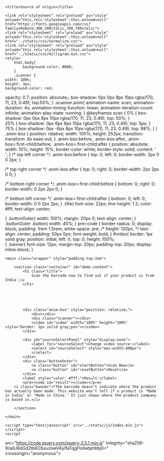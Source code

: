 <!doctype html>
<html lang="en">

<head>
    <meta charset="utf-8">
    <meta name="viewport" content="width=device-width, initial-scale=1">
    <meta name="author" content="ZXing for JS">

    <title>Source of origin</title>

    <link rel="stylesheet" rel="preload" as="style" onload="this.rel='stylesheet';this.onload=null" href="https://fonts.googleapis.com/css?family=Roboto:300,300italic,700,700italic">
    <link rel="stylesheet" rel="preload" as="style" onload="this.rel='stylesheet';this.onload=null" href="../static/css/normalize.css">
    <link rel="stylesheet" rel="preload" as="style" onload="this.rel='stylesheet';this.onload=null" href="../static/css/milligram.min.css">
    <style>
        html,body{
            background-color: #000;
        }
        .scanner {
	width: 100%;
	height: 3px;
	background-color: red;
  opacity: 0.7;
  position: absolute;;
  box-shadow: 0px 0px 8px 10px rgba(170, 11, 23, 0.49);
  top:50%;
}
.scanner.anim{
    animation-name: scan;
  animation-duration: 4s;
  animation-timing-function: linear;
  animation-iteration-count: infinite;
  animation-play-state: running;
}
@keyframes scan {
  0% {
    box-shadow: 0px 0px 8px 10px rgba(170, 11, 23, 0.49);
    top: 50%;
  }  
  25% {
    box-shadow: 0px 6px 8px 10px rgba(170, 11, 23, 0.49);
    top: 5px;
  }
  75% {
    box-shadow: 0px -6px 8px 10px rgba(170, 11, 23, 0.49);
    top: 98%;
  }
}
.anim-box {
	position: relative;
	width: 100%;
	height: 252px;
	transition: transform .6s ease-out;
}
.anim-box:before, .anim-box:after, .anim-box>:first-child:before, .anim-box>:first-child:after {
	position: absolute;
	width: 10%; height: 15%;
	border-color: white; 
	border-style: solid;
	content: ' ';
}
/* top left corner */
.anim-box:before {
	top: 0; left: 0;
	border-width: 2px 0 0 2px;
}

/* top right corner */
.anim-box:after {
	top: 0; right: 0;
	border-width: 2px 2px 0 0;
}

/* bottom right corner */
.anim-box>:first-child:before {
	bottom: 0; right: 0;
	border-width: 0 2px 2px 0;
}

/* bottom left corner */
.anim-box>:first-child:after {
	bottom: 0; left: 0;
	border-width: 0 0 2px 2px;
}
.title{
    font-size: 22px;
    line-height: 1.2;
    color: #fff;
    text-align: center;

}
.buttonOuter{
    width: 100%;
    margin: 20px 0;
    text-align: center;
}
.buttonOuter .button{
    width: 45%;
}
pre>code {
    border-radius: 0;
    display: block;
    padding: 1rem 1.5rem;
    white-space: pre;
    /* height: 120px; */
    text-align: center;
    padding: 50px 0px;
    font-weight: bold;
}
#video{
border: 1px solid gray;
    position: initial;
    left: 0;
    top: 0;
    height: 100%;	    
}
.banner{
    font-size: 12px;
    margin-top: 20px;
    padding-top: 20px;
    display: inline-block;
}
    </style>
</head>

<body>

    <main class="wrapper" style="padding-top:2em">

        <section class="container" id="demo-content">
            <h1 class="title">
                Scan the barcode now to find out if your product is from India 🇮🇳
            </h1>

            

            

            <div class="anim-box" style="position: relative;">
                <div></div>
                <div class="scanner"></div>
                <video id="video" width="100%" height="100%"  style="border: 1px solid gray;pos"></video>
            </div>

            <div id="sourceSelectPanel" style="display:none">
                <label for="sourceSelect">Change video source:</label>
                <select id="sourceSelect" style="max-width:400px">
                </select>
            </div>
            <div class="buttonOuter">
                <a class="button" id="startButton">Scan Now</a>
                <a class="button" id="resetButton">Reset</a>
            </div>
            <label style="color: #fff;">Result:</label>
            <pre><code id="result"></code></pre>
	    <i class="banner">*The barcode doesn’t indicate where the product has actually been made. This website won’t tell if a product is ‘Made in India’ or ‘Made in China.’ It just shows where the product company is based in.</i>

        </section>

    </main>

    <script type="text/javascript" src="../static/js/index.min.js"></script>
    <script
  src="https://code.jquery.com/jquery-3.5.1.min.js"
  integrity="sha256-9/aliU8dGd2tb6OSsuzixeV4y/faTqgFtohetphbbj0="
  crossorigin="anonymous"></script>
    <script type="text/javascript">
        window.addEventListener('load', function () {
            let selectedDeviceId;
            const codeReader = new ZXing.BrowserBarcodeReader()
            console.log('ZXing code reader initialized')
            codeReader.getVideoInputDevices()
                .then((videoInputDevices) => {
                    const sourceSelect = document.getElementById('sourceSelect')
                    selectedDeviceId = videoInputDevices[0].deviceId
                    if (videoInputDevices.length > 1) {
                        videoInputDevices.forEach((element) => {
                            const sourceOption = document.createElement('option')
                            sourceOption.text = element.label
                            sourceOption.value = element.deviceId
                            sourceSelect.appendChild(sourceOption)
                        })

                        sourceSelect.onchange = () => {
                            selectedDeviceId = sourceSelect.value;
                        }

                        const sourceSelectPanel = document.getElementById('sourceSelectPanel')
                        sourceSelectPanel.style.display = 'block'
                    }

                    document.getElementById('startButton').addEventListener('click', () => {
                        $('.scanner').addClass('anim');
                            $('.scanner').show();
                        codeReader.decodeOnceFromVideoDevice(selectedDeviceId, 'video').then((result) => {
                            var coo;
                            var barcode_size = parseInt(result.text.substring(0,3));
                            console.log(typeof(barcode_size));
                            if(barcode_size >= 000 && barcode_size <= 19){
                                coo = "U.S. and Canada";
                            }
                            if(barcode_size >= 20 && barcode_size <= 29){
                                coo = "Restricted distribution";
                            }
                            if(barcode_size >= 30 && barcode_size <= 39){
                                coo = "U.S. drugs";
                            }
                            if(barcode_size >= 40 && barcode_size <= 49){
                                coo = "Restricted distribution (MO defined)";
                            }  
                            if(barcode_size >= 50 && barcode_size <= 59){
                                coo = "Coupons";
                            }
                            if(barcode_size >= 60 && barcode_size <= 99){
                                coo = "U.S. and Canada";
                            }
                            if(barcode_size >= 100 && barcode_size <= 139){
                                coo = "U.S. and Canada";
                            } 
                            if(barcode_size >= 200 && barcode_size <= 299){
                                coo = "Restricted distribution";
                            } 
                            if(barcode_size >= 300 && barcode_size <= 379){
                                coo = "France and Monaco";
                            } 
                            if(barcode_size == 380){
                                coo = "Bulgaria";
                            } 
                            if(barcode_size == 383){
                                coo = "Slovenia";
                            }
                            if(barcode_size == 385){
                                coo = "Croatia";
                            } 
                            if(barcode_size == 387){
                                coo = "Bosnia and Herzegovina";
                            } 
                            if(barcode_size == 389){
                                coo = "Montenegro";
                            } 
                            if(barcode_size >= 400 && barcode_size <= 440){
                                coo = "Germany";
                            } 
                            if(barcode_size >= 450 && barcode_size <= 459){
                                coo = "Japan";
                            } 
                            if(barcode_size >= 460 && barcode_size <= 469){
                                coo = "Russia";
                            }
                            if(barcode_size == 470){
                                coo = "Kyrgyzstan";
                            } 
                            if(barcode_size == 471){
                                coo = "Taiwan";
                            }
                            if(barcode_size == 474){
                                coo = "Estonia";
                            }
                            if(barcode_size == 475){
                                coo = "Latvia";
                            }
                            if(barcode_size == 476){
                                coo = "Azerbaijan";
                            }
                            if(barcode_size == 477){
                                coo = "Lithuania";
                            }
                            if(barcode_size == 478){
                                coo = "Uzbekistan";
                            }
                            if(barcode_size == 479){
                                coo = "Sri Lanka";
                            }
                            if(barcode_size == 480){
                                coo = "Philippines";
                            }
                            if(barcode_size == 481){
                                coo = "Belarus";
                            }
                            if(barcode_size == 482){
                                coo = "Ukraine";
                            }
                            if(barcode_size == 484){
                                coo = "Moldova";
                            }
                            if(barcode_size == 485){
                                coo = "Armenia";
                            }
                            if(barcode_size == 486){
                                coo = "Georgia";
                            }
                            if(barcode_size == 487){
                                coo = "Kazakhstan";
                            }
                            if(barcode_size == 488){
                                coo = "Tajikistan";
                            }
                            if(barcode_size == 489){
                                coo = "Hong Kong SAR";
                            }
                            if(barcode_size >= 490 && barcode_size <= 499){
                                coo = "Japan";
                            }
                            if(barcode_size >= 500 && barcode_size <= 509){
                                coo = "United Kingdom";
                            }
                            if(barcode_size >= 520 && barcode_size <= 521){
                                coo = "Greece";
                            }
                            if(barcode_size == 528){
                                coo = "Lebanon";
                            }
                            if(barcode_size == 529){
                                coo = "Cyprus";
                            }
                            if(barcode_size == 530){
                                coo = "Albania";
                            }
                            if(barcode_size == 531){
                                coo = "Macedonia";
                            }
                            if(barcode_size == 535){
                                coo = "Malta";
                            }
                            if(barcode_size == 539){
                                coo = "Ireland";
                            }
                            if(barcode_size >= 540 && barcode_size <= 549){
                                coo = "Belgium and Luxembourg";
                            }
                            if(barcode_size == 560){
                                coo = "Portugal";
                            }
                            if(barcode_size == 569){
                                coo = "Iceland";
                            }
                            if(barcode_size >= 570 && barcode_size <= 579){
                                coo = "Denmark, Faroe Islands and Greenland";
                            }
                            if(barcode_size == 590){
                                coo = "Poland";
                            } 
                            if(barcode_size == 594){
                                coo = "Romania";
                            } 
                            if(barcode_size == 599){
                                coo = "Hungary";
                            } 
                            if(barcode_size >= 600 && barcode_size <= 601){
                                coo = "South Africa";
                            }
                            if(barcode_size == 603){
                                coo = "Ghana";
                            }
                            if(barcode_size == 604){
                                coo = "Senegal";
                            }
                            if(barcode_size == 608){
                                coo = "Bahrain";
                            }
                            if(barcode_size == 609){
                                coo = "Mauritius";
                            }
                            if(barcode_size == 611){
                                coo = "Morocco";
                            }
                            if(barcode_size == 613){
                                coo = "Algeria";
                            }
                            if(barcode_size == 615){
                                coo = "Nigeria";
                            }
                            if(barcode_size == 616){
                                coo = "Kenya";
                            }
                            if(barcode_size == 890){
                                coo = "India";
                            } 
                            if(barcode_size >= 690 && barcode_size <= 695){
                                coo = "China, The People’s Republic";
                            }
                            if(barcode_size >= 700 && barcode_size <= 709){
                                coo = "Norway";
                            }
                            if(barcode_size >= 730 && barcode_size <= 739){
                                coo = "Sweden : EAN/GS1 Sweden";
                            }
                            if(barcode_size >= 760 && barcode_size <= 769){
                                coo = "Sweden : EAN/GS1 Sweden";
                            }
                            if (barcode_size >= 770 && barcode_size <= 771) {
                                coo = "Colombia";
                            }
                            if (barcode_size >= 800 && barcode_size <= 839) {
                                coo = "Italy, San Marino and Vatican City";
                            }
                            if (barcode_size >= 840 && barcode_size <= 849) {
                                coo = "Spain and Andorra";
                            }
                            if (barcode_size >= 870 && barcode_size <= 879) {
                                coo = "Netherlands";
                            }
                            if (barcode_size >= 900 && barcode_size <= 919) {
                                coo = "Austria";
                            }
                            if (barcode_size >= 930 && barcode_size <= 939) {
                                coo = "Australia";
                            }
                            if (barcode_size >= 940 && barcode_size <= 949) {
                                coo = "New Zealand";
                            }
                            
                            document.getElementById('result').textContent = coo;
                            $('.scanner').removeClass('anim');
                            $('.scanner').hide();
                        }).catch((err) => {
                            console.error(err)
                            document.getElementById('result').textContent = err;
                            $('.scanner').removeClass('anim');
                            $('.scanner').show();
                        })
                        console.log(`Started continous decode from camera with id ${selectedDeviceId}`)
                    })

                    document.getElementById('resetButton').addEventListener('click', () => {
                        document.getElementById('result').textContent = '';
                        codeReader.reset();
                        console.log('Reset.');
                        $('.scanner').removeClass('anim');
                            $('.scanner').show();
                    })

                })
                .catch((err) => {
                    console.error(err)
                })
        })
    </script>

</body>

</html>
